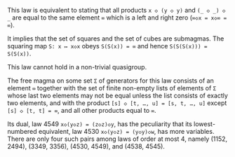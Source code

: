 This law is equivalent to stating that all products `x ◇ (y ◇ y)` and `(_ ◇ _) ◇ _` are equal to the same element `∞` which is a left and right zero (`∞◇x = x◇∞ = ∞`).

It implies that the set of squares and the set of cubes are submagmas.  The squaring map `S: x ↦ x◇x` obeys `S(S(x)) = ∞` and hence `S(S(S(x))) = S(S(x))`.

This law cannot hold in a non-trivial quasigroup.

The free magma on some set `Σ` of generators for this law consists of an element `∞` together with the set of finite non-empty lists of elements of `Σ` whose last two elements may not be equal unless the list consists of exactly two elements, and with the product `[s] ◇ [t, …, u] = [s, t, …, u]` except `[s] ◇ [t, t] = ∞`, and all other products equal to `∞`.

Its dual, law 4549 `x◇(y◇z) = (z◇z)◇y`, has the peculiarity that its lowest-numbered equivalent, law 4530 `x◇(y◇z) = (y◇y)◇w`, has more variables.  There are only four such pairs among laws of order at most 4, namely (1152, 2494), (3349, 3356), (4530, 4549), and (4538, 4545).
